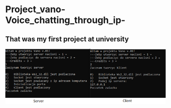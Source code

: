 # Project_vano-Voice_chatting_through_ip-
## That was my first project at university
![Screenshot2](screenshot.png)
